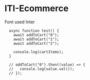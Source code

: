 # ITI-Ecommerce

Font used Inter

      async function test() {
        await addToCart("0");
        await addToCart("1");
        await addToCart("2");

        console.log(cartItems);
      }

      // addToCart("0").then((value) => {
      //   console.log(value.val());
      // });
